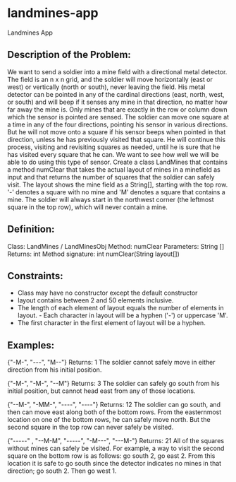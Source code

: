 # landmines-app
Landmines App

Description of the Problem:
---------------------------
We want to send a soldier into a mine field with a directional metal detector. The field is an n x n grid, and the soldier will move horizontally (east or west) or vertically (north or south), never leaving the field. His metal detector can be pointed in any of the cardinal directions (east, north, west, or south) and will beep if it senses any mine in that direction, no matter how far away the mine is. Only mines that are exactly in the row or column down which the sensor is pointed are sensed.
The soldier can move one square at a time in any of the four directions, pointing his sensor in various directions. But he will not move onto a square if his sensor beeps when pointed in that direction, unless he has previously visited that square. He will continue this process, visiting and revisiting squares as needed, until he is sure that he has visited every square that he can.
We want to see how well we will be able to do using this type of sensor. Create a class LandMines that contains a method numClear that takes the actual layout of mines in a minefield as input and that returns the number of squares that the soldier can safely visit.
The layout shows the mine field as a String[], starting with the top row. '-' denotes a square with no mine and 'M' denotes a square that contains a mine. The soldier will always start in the northwest corner (the leftmost square in the top row), which will never contain a mine.

Definition:
-----------
Class: LandMines / LandMinesObj
Method: numClear
Parameters: String []
Returns: int
Method signature: int numClear(String layout[])

Constraints:
------------
- Class may have no constructor except the default constructor
- layout contains between 2 and 50 elements inclusive.
- The length of each element of layout equals the number of elements in layout. - Each character in layout will be a hyphen ('-') or uppercase 'M'.
- The first character in the first element of layout will be a hyphen.

Examples:
----------
{"-M-", "---", "M--"}
Returns: 1
The soldier cannot safely move in either direction from his initial position.
        
{"-M-", "-M-", "--M"}
Returns: 3
The soldier can safely go south from his initial position, but cannot head east from any of those locations.
        
{"--M-", "-MM-", "----", "----"}
Returns: 12
The soldier can go south, and then can move east along both of the bottom rows. From the easternmost location on one of the bottom rows, he can safely move north. But the second square in the top row can never safely be visited.
       
{"-----" , "--M-M", "-----", "-M---", "---M-"}
Returns: 21
All of the squares without mines can safely be visited. For example, a way to visit the second square on the bottom row is as follows: go south 2, go east 2. From this location it is safe to go south since the detector indicates no mines in that direction; go south 2. Then go west 1.
